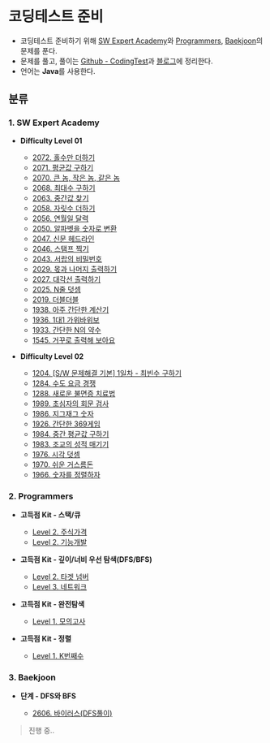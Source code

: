# 코딩테스트 준비
+ 코딩테스트 준비하기 위해 [SW Expert Academy](https://swexpertacademy.com/main/code/problem/problemList.do "SW Expert Academy")와 [Programmers](https://programmers.co.kr/ "Programmers"), [Baekjoon](https://www.acmicpc.net/)의 문제를 푼다.
+ 문제를 풀고, 풀이는 [Github - CodingTest](https://github.com/MIN-04/CodingTest "Github - CodingTest")과 [블로그](https://kimkkoo.tistory.com/category/%EC%BD%94%EB%94%A9%ED%85%8C%EC%8A%A4%ED%8A%B8%20%EC%A4%80%EB%B9%84 "코딩테스트 ")에 정리한다.
+ 언어는 **Java**를 사용한다.

## 분류
### 1. SW Expert Academy
+ **Difficulty Level 01**
   
  + [2072. 홀수만 더하기](https://github.com/MIN-04/CodingTest/blob/master/SW_Expert_Academy/DLevel01/no2072.java "2072. 홀수만 더하기")
  + [2071. 평균값 구하기](https://github.com/MIN-04/CodingTest/blob/master/SW_Expert_Academy/DLevel01/no2071.java "2071. 평균값 구하기")
  + [2070. 큰 놈, 작은 놈, 같은 놈](https://github.com/MIN-04/CodingTest/blob/master/SW_Expert_Academy/DLevel01/no2070.java "2070. 큰 놈, 작은 놈, 같은 놈")
  + [2068. 최대수 구하기](https://github.com/MIN-04/CodingTest/blob/master/SW_Expert_Academy/DLevel01/no2068.java "2068. 최대수 구하기")
  + [2063. 중간값 찾기](https://github.com/MIN-04/CodingTest/blob/master/SW_Expert_Academy/DLevel01/no2063.java "2063. 중간값 찾기")
  + [2058. 자릿수 더하기](https://github.com/MIN-04/CodingTest/blob/master/SW_Expert_Academy/DLevel01/no2058.java "2058. 자릿수 더하기")
  + [2056. 연월일 달력](https://github.com/MIN-04/CodingTest/blob/master/SW_Expert_Academy/DLevel01/no2056.java "2056. 연월일 달력")
  + [2050. 알파벳을 숫자로 변환](https://github.com/MIN-04/CodingTest/blob/master/SW_Expert_Academy/DLevel01/no2050.java "2050. 알파벳을 숫자로 변환")
  + [2047. 신문 헤드라인](https://github.com/MIN-04/CodingTest/blob/master/SW_Expert_Academy/DLevel01/no2047.java "2047. 신문 헤드라인")
  + [2046. 스탬프 찍기](https://github.com/MIN-04/CodingTest/blob/master/SW_Expert_Academy/DLevel01/no2046.java "2046. 스탬프 찍기")
  + [2043. 서랍의 비밀번호](https://github.com/MIN-04/CodingTest/blob/master/SW_Expert_Academy/DLevel01/no2043.java "2043. 서랍의 비밀번호")
  + [2029. 몫과 나머지 출력하기](https://github.com/MIN-04/CodingTest/blob/master/SW_Expert_Academy/DLevel01/no2029.java "2029. 몫과 나머지 출력하기")
  + [2027. 대각선 출력하기](https://github.com/MIN-04/CodingTest/blob/master/SW_Expert_Academy/DLevel01/no2027.java "2027. 대각선 출력하기")
  + [2025. N줄 덧셈](https://github.com/MIN-04/CodingTest/blob/master/SW_Expert_Academy/DLevel01/no2025.java "2025. N줄 덧셈")
  + [2019. 더블더블](https://github.com/MIN-04/CodingTest/blob/master/SW_Expert_Academy/DLevel01/no2019.java "2019. 더블더블")
  + [1938. 아주 간단한 계산기](https://github.com/MIN-04/CodingTest/blob/master/SW_Expert_Academy/DLevel01/no1938.java "1938. 아주 간단한 계산기")
  + [1936. 1대1 가위바위보](https://github.com/MIN-04/CodingTest/blob/master/SW_Expert_Academy/DLevel01/no1936.java "1936. 1대1 가위바위보")
  + [1933. 간단한 N의 약수](https://github.com/MIN-04/CodingTest/blob/master/SW_Expert_Academy/DLevel01/no1933.java "1933. 간단한 N의 약수")
  + [1545. 거꾸로 출력해 보아요](https://github.com/MIN-04/CodingTest/blob/master/SW_Expert_Academy/DLevel01/no1545.java "1545. 거꾸로 출력해 보아요")
  
+ **Difficulty Level 02**

  + [1204. [S/W 문제해결 기본] 1일차 - 최빈수 구하기](https://github.com/MIN-04/CodingTest/blob/master/SW_Expert_Academy/DLevel02/no1204.java "1204. [S/W 문제해결 기본] 1일차 - 최빈수 구하기")
  + [1284. 수도 요금 경쟁](https://github.com/MIN-04/CodingTest/blob/master/SW_Expert_Academy/DLevel02/no1284.java "1284. 수도 요금 경쟁")
  + [1288. 새로운 불면증 치료법](https://github.com/MIN-04/CodingTest/blob/master/SW_Expert_Academy/DLevel02/no1288.java "1288. 새로운 불면증 치료법")
  + [1989. 초심자의 회문 검사](https://github.com/MIN-04/CodingTest/blob/master/SW_Expert_Academy/DLevel02/no1989.java "1989. 초심자의 회문 검사")
  + [1986. 지그재그 숫자](https://github.com/MIN-04/CodingTest/blob/master/SW_Expert_Academy/DLevel02/no1986.java "1986. 지그재그 숫자")
  + [1926. 간단한 369게임](https://github.com/MIN-04/CodingTest/blob/master/SW_Expert_Academy/DLevel02/no1926.java "1926. 간단한 369게임")
  + [1984. 중간 평균값 구하기](https://github.com/MIN-04/CodingTest/blob/master/SW_Expert_Academy/DLevel02/no1984.java "1984. 중간 평균값 구하기")
  + [1983. 조교의 성적 매기기](https://github.com/MIN-04/CodingTest/blob/master/SW_Expert_Academy/DLevel02/no1983.java "1983. 조교의 성적 매기기")
  + [1976. 시각 덧셈](https://github.com/MIN-04/CodingTest/blob/master/SW_Expert_Academy/DLevel02/no1976.java "1976. 시각 덧셈")
  + [1970. 쉬운 거스름돈](https://github.com/MIN-04/CodingTest/blob/master/SW_Expert_Academy/DLevel02/no1970.java "1970. 쉬운 거스름돈")
  + [1966. 숫자를 정렬하자](https://github.com/MIN-04/CodingTest/blob/master/SW_Expert_Academy/DLevel02/no1966.java "1966. 숫자를 정렬하자")
  
### 2. Programmers
+ **고득점 Kit - 스택/큐**  

  + [Level 2. 주식가격](https://github.com/MIN-04/CodingTest/blob/master/Programmers/PracticeKit/Stack_Queue/No42584.java "Level 2 .주식가격")
  + [Level 2. 기능개발](https://github.com/MIN-04/CodingTest/blob/master/Programmers/PracticeKit/Stack_Queue/No42586.java "Level 2. 기능개발")

+ **고득점 Kit - 깊이/너비 우선 탐색(DFS/BFS)** 

  + [Level 2. 타겟 넘버](https://github.com/MIN-04/CodingTest/blob/master/Programmers/PracticeKit/DFS_BFS/No43165.java "Level 2 .타겟 넘버")
  + [Level 3. 네트워크](https://github.com/MIN-04/CodingTest/blob/master/Programmers/PracticeKit/DFS_BFS/No43162.java "Level 2 .네트워크")

+ **고득점 Kit - 완전탐색** 

  + [Level 1. 모의고사](https://github.com/MIN-04/CodingTest/blob/master/Programmers/PracticeKit/Brute-force/No42840.java "Level 3. 모의고사")

+ **고득점 Kit - 정렬** 
  
  + [Level 1. K번째수](https://github.com/MIN-04/CodingTest/blob/master/Programmers/PracticeKit/Sort/No42748.java "Level 1. K번째수")

### 3. Baekjoon
+ **단계 - DFS와 BFS** 

  + [2606. 바이러스(DFS풀이)](https://github.com/MIN-04/CodingTest/blob/master/Baekjoon/Step/DFS_BFS/No2606_DFS.java "2606. 바이러스(DFS풀이)")
    
> 진행 중..
